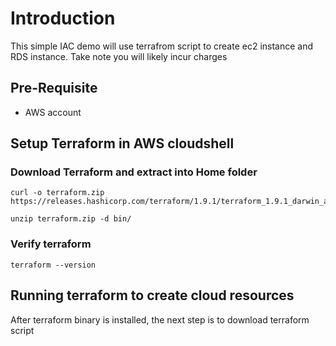 # Introduction
This simple IAC demo will use terrafrom script to create ec2 instance and RDS instance.
Take note you will likely incur charges 

## Pre-Requisite
- AWS account

## Setup Terraform in AWS cloudshell

### Download Terraform and extract into Home folder

```
curl -o terraform.zip https://releases.hashicorp.com/terraform/1.9.1/terraform_1.9.1_darwin_arm64.zip
```
```
unzip terraform.zip -d bin/
```
### Verify terraform
```
terraform --version
```

## Running terraform to create cloud resources 
After terraform binary is installed, the next step is to download terraform script 
   

